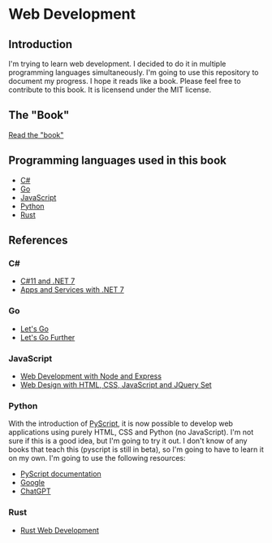 # Web Development

## Introduction
I'm trying to learn web development. I decided to do it in multiple programming languages
simultaneously. I'm going to use this repository to document my progress. I hope it
reads like a book. Please feel free to contribute to this book. It is licensend under
the MIT license.

## The "Book"

[Read the "book"](https://adityagudimella.github.io/webdev/)

## Programming languages used in this book

- [C#](https://dotnet.microsoft.com/languages/csharp)
- [Go](https://golang.org/)
- [JavaScript](https://www.javascript.com/)
- [Python](https://www.python.org/)
- [Rust](https://www.rust-lang.org/)

## References

### C#

- [C#11 and .NET 7](https://www.packtpub.com/product/c-11-and-net-7-modern-cross-platform-development-fundamentals-seventh-edition/9781803237800)
- [Apps and Services with .NET 7](https://www.packtpub.com/product/apps-and-services-with-net-7/9781801813433)

### Go

- [Let's Go](https://lets-go.alexedwards.net)
- [Let's Go Further](https://lets-go-further.alexedwards.net)

### JavaScript

- [Web Development with Node and Express](https://learning.oreilly.com/library/view/web-development-with/9781492053507/)
- [Web Design with HTML, CSS, JavaScript and JQuery Set](https://www.amazon.com/dp/1118907442)

### Python

With the introduction of [PyScript](https://pyscript.net), it is now possible to develop
web applications using purely HTML, CSS and Python (no JavaScript). I'm not sure if this
is a good idea, but I'm going to try it out. I don't know of any books that teach this
(pyscript is still in beta), so I'm going to have to learn it on my own. I'm going to
use the following resources:

- [PyScript documentation](https://docs.pyscript.net/latest/)
- [Google](https://google.com)
- [ChatGPT](https://chat.openai.com)

### Rust

- [Rust Web Development](https://www.manning.com/books/rust-web-development)
